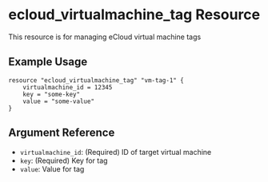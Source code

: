 # ecloud_virtualmachine_tag Resource

This resource is for managing eCloud virtual machine tags

## Example Usage

```hcl
resource "ecloud_virtualmachine_tag" "vm-tag-1" {
    virtualmachine_id = 12345
    key = "some-key"
    value = "some-value"
}
```

## Argument Reference

* `virtualmachine_id`: (Required) ID of target virtual machine
* `key`: (Required) Key for tag
* `value`: Value for tag